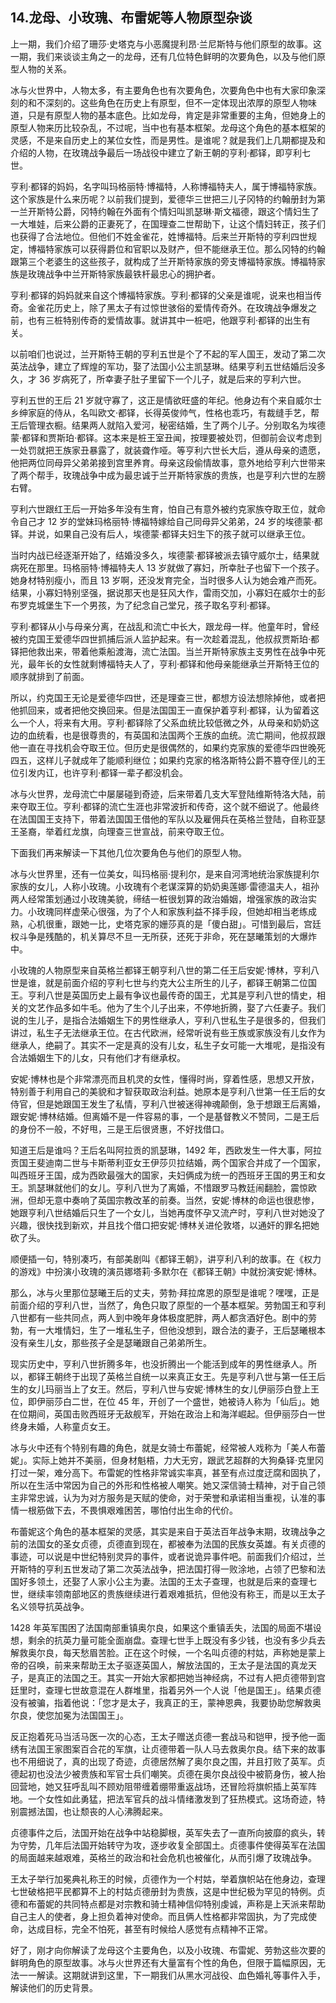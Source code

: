 ## 14.龙母、小玫瑰、布雷妮等人物原型杂谈
上一期，我们介绍了珊莎·史塔克与小恶魔提利昂·兰尼斯特与他们原型的故事。这一期，我们来谈谈主角之一的龙母，还有几位特色鲜明的次要角色，以及与他们原型人物的关系。


冰与火世界中，人物太多，有主要角色也有次要角色，次要角色中也有大家印象深刻的和不深刻的。这些角色在历史上有原型，但不一定体现出浓厚的原型人物味道，只是有原型人物的基本底色。比如龙母，肯定是非常重要的主角，但她身上的原型人物来历比较杂乱，不过呢，当中也有基本框架。龙母这个角色的基本框架的灵感，不是来自历史上的某位女性，而是男性。是谁呢？就是我们上几期都提及和介绍的人物，在玫瑰战争最后一场战役中建立了新王朝的亨利·都铎，即亨利七世。


亨利·都铎的妈妈，名字叫玛格丽特·博福特，人称博福特夫人，属于博福特家族。这个家族是什么来历呢？以前我们提到，爱德华三世把三儿子冈特的约翰册封为第一兰开斯特公爵，冈特约翰在外面有个情妇叫凯瑟琳·斯文福德，跟这个情妇生了一大堆娃，后来公爵的正妻死了，在国理查二世帮助下，让这个情妇转正，孩子们也获得了合法地位。但他们不姓金雀花，姓博福特。后来兰开斯特的亨利四世规定，博福特家族可以获得爵位和官职以及财产，但不能继承王位。那么冈特的约翰跟第三个老婆生的这些孩子，就构成了兰开斯特家族的旁支博福特家族。博福特家族是玫瑰战争中兰开斯特家族最铁杆最忠心的拥护者。


亨利·都铎的妈妈就来自这个博福特家族。亨利·都铎的父亲是谁呢，说来也相当传奇。金雀花历史上，除了黑太子有过惊世骇俗的爱情传奇外。在玫瑰战争爆发之前，也有三桩特别传奇的爱情故事。就讲其中一桩吧，他跟亨利·都铎的出生有关。


以前咱们也说过，兰开斯特王朝的亨利五世是个了不起的军人国王，发动了第二次英法战争，建立了辉煌的军功，娶了法国小公主凯瑟琳。结果亨利五世结婚后没多久，才 36 岁病死了，所幸妻子肚子里留下一个儿子，就是后来的亨利六世。


亨利五世的王后 21 岁就守寡了，这正是情欲旺盛的年纪。他身边有个来自威尔士乡绅家庭的侍从，名叫欧文·都铎，长得英俊帅气，性格也乖巧，有裁缝手艺，帮王后管理衣橱。结果两人就陷入爱河，秘密结婚，生了两个儿子。分别取名为埃德蒙·都铎和贾斯珀·都铎。这本来是桩王室丑闻，按理要被处罚，但御前会议考虑到一处罚就把王族家丑暴露了，就装聋作哑。等亨利六世长大后，遵从母亲的遗愿，他把两位同母异父弟弟接到宫里养育。母亲这段偷情故事，意外地给亨利六世带来了两个帮手，玫瑰战争中成为最忠诚于兰开斯特家族的贵族，也是亨利六世的左膀右臂。


亨利六世跟红王后一开始多年没有生育，怕自己有意外被约克家族夺取王位，就命令自己才 12 岁的堂妹玛格丽特·博福特嫁给自己同母异父弟弟，24 岁的埃德蒙·都铎。并说，如果自己没有后人，埃德蒙·都铎夫妇生下的孩子就可以继承王位。


当时内战已经逐渐开始了，结婚没多久，埃德蒙·都铎被派去镇守威尔士，结果就病死在那里。玛格丽特·博福特夫人 13 岁就做了寡妇，所幸肚子也留下一个孩子。她身材特别瘦小，而且 13 岁啊，还没发育完全，当时很多人认为她会难产而死。结果，小寡妇特别坚强，据说那天也是狂风大作，雷雨交加，小寡妇在威尔士的彭布罗克城堡生下一个男孩，为了纪念自己堂兄，孩子取名亨利·都铎。


亨利·都铎从小与母亲分离，在战乱和流亡中长大，跟龙母一样。他童年时，曾经被约克国王爱德华四世抓捕后派人监护起来。有一次趁着混乱，他叔叔贾斯珀·都铎把他救出来，带着他乘船渡海，流亡法国。当兰开斯特家族主支男性在战争中死光，最年长的女性就剩博福特夫人了，亨利·都铎和他母亲能继承兰开斯特王位的顺序就排到了前面。


所以，约克国王无论是爱德华四世，还是理查三世，都想方设法想除掉他，或者把他抓回来，或者把他交换回来。但是法国国王一直保护着亨利·都铎，认为留着这么一个人，将来有大用。亨利·都铎除了父系血统比较低微之外，从母亲和奶奶这边的血统看，也是很尊贵的，有英国和法国两个王族的血统。流亡期间，他叔叔跟他一直在寻找机会夺取王位。但历史是很偶然的，如果约克家族的爱德华四世晚死四五，这样儿子就成年了能顺利继位；如果约克家的格洛斯特公爵不篡夺侄儿的王位引发内讧，也许亨利·都铎一辈子都没机会。


冰与火世界，龙母流亡中屡屡碰到奇迹，后来带着几支大军登陆维斯特洛大陆，前来夺取王位。亨利·都铎的流亡生涯也非常波折和传奇，这个就不细说了。他最终在法国国王支持下，带着法国国王借他的军队以及雇佣兵在英格兰登陆，自称亚瑟王圣裔，举着红龙旗，向理查三世宣战，前来夺取王位。


下面我们再来解读一下其他几位次要角色与他们的原型人物。


冰与火世界里，还有一位美女，叫玛格丽·提利尔，是来自河湾地统治家族提利尔家族的女儿，人称小玫瑰。小玫瑰有个老谋深算的奶奶奥莲娜·雷德温夫人，祖孙两人经常策划通过小玫瑰美貌，缔结一桩很划算的政治婚姻，增强家族的政治实力。小玫瑰同样虚荣心很强，为了个人和家族利益不择手段，但她却相当老练成熟，心机很重，跟她一比，史塔克家的姗莎真的是「傻白甜」。可惜到最后，宫廷权斗争是残酷的，机关算尽不旦一无所获，还死于非命，死在瑟曦策划的大爆炸中。


小玫瑰的人物原型来自英格兰都铎王朝亨利八世的第二任王后安妮·博林，亨利八世是谁，就是前面介绍的亨利七世与约克大公主所生的儿子，都铎王朝第二位国王。亨利八世是英国历史上最有争议也最传奇的国王，尤其是亨利八世的情史，相关的文艺作品多如牛毛。他为了生个儿子出来，不停地折腾，娶了六任妻子。我们说的生儿子，是指合法婚姻生下的男性继承人，亨利八世私生子是很多的，但我们讲过，私生子无法继承王位。在古代欧洲，经常听说有些王族或家族没有儿女作为继承人，绝嗣了。其实不一定是真的没有儿女，私生子女可能一大堆呢，是指没有合法婚姻生下的儿女，只有他们才有继承权。


安妮·博林也是个非常漂亮而且机灵的女性，懂得时尚，穿着性感，思想又开放，特别善于利用自己的美貌和才智获取政治利益。她原本是亨利八世第一任王后的女侍官，但是她跟国王发生了私情，亨利八世被迷得神魂颠倒，急于想跟王后离婚，跟安妮·博林结婚。但离婚不是一件容易的事，一个是基督教义不赞同，二是王后的身份不一般，不好甩，三是王后很贤惠，不好找借口。


知道王后是谁吗？王后名叫阿拉贡的凯瑟琳，1492 年，西欧发生一件大事，阿拉贡国王斐迪南二世与卡斯蒂利亚女王伊莎贝拉结婚，两个国家合并成了一个国家，叫西班牙王国，成为西欧最强大的国家，夫妇俩成为统一的西班牙王国的男王和女王。凯瑟琳就他们的女儿。亨利八世为了离婚，不惜跟罗马教廷闹翻脸，震惊欧洲，但却无意中奏响了英国宗教改革的前奏。当然，安妮·博林的命运也很悲惨，她跟亨利八世结婚后只生了一个女儿，当她再度怀孕又流产时，亨利八世对她没了兴趣，很快找到新欢，并且找个借口把安妮·博林关进伦敦塔，以通奸的罪名把她砍了头。


顺便插一句，特别凑巧，有部美剧叫《都铎王朝》，讲亨利八利的故事。在《权力的游戏》中扮演小玫瑰的演员娜塔莉·多默尔在《都铎王朝》中就扮演安妮·博林。


那么，冰与火里那位瑟曦王后的丈夫，劳勃·拜拉席恩的原型是谁呢？嘿嘿，正是前面介绍的亨利八世，当然了，角色只取了原型的一个基本框架。劳勃国王和亨利八世都有一些共同点，两人到中晚年身体极度肥胖，两人都贪酒好色。剧中的劳勃，有一大堆情妇，生了一堆私生子，但他没想到，跟合法的妻子，王后瑟曦根本没有亲生儿女，那些孩子全是瑟曦跟自己弟弟所生。


现实历史中，亨利八世折腾多年，也没折腾出一个能活到成年的男性继承人。所以，都铎王朝终于出现了英格兰自统一以来真正女王。先是亨利八世与第一任王后生的女儿玛丽当上了女王。然后，亨利八世与安妮·博林生的女儿伊丽莎白登上王位，即伊丽莎白二世，在位 45 年，开创了一个盛世，她被诗人称为「仙后」。她在位期间，英国击败西班牙无敌舰军，开始在政治上和海洋崛起。但伊丽莎白一世终身未婚，人称童贞女王。


冰与火中还有个特别有趣的角色，就是女骑士布蕾妮，经常被人戏称为「美人布蕾妮」。实际上她并不美丽，但身材魁梧，力大无穷，跟武艺超群的大狗桑铎·克里冈打过一架，难分高下。布雷妮的性格非常诚实率真，甚至有点过度迂腐和固执了，所以在生活中常因为自己的外形和性格被人嘲笑。她又深信骑士精神，对于自己领主非常忠诚，认为为对方服务是天赋的使命，对于荣誉和承诺相当重视，认准的事情一根筋做下去，不畏惧艰难困苦，哪怕付出生命的代价。


布蕾妮这个角色的基本框架的灵感，其实是来自于英法百年战争末期，玫瑰战争之前的法国女的圣女贞德，贞德直到现在，都被奉为法国的民族女英雄。有关贞德的事迹，可以说是中世纪特别灵异的事件，或者说诡异事件吧。前面我们介绍过，兰开斯特的亨利五世发动了第二次英法战争，把法国打得一败涂地，占领了巴黎和法国好多领土，还娶了人家小公主为妻。法国的王太子查理，也就是后来的查理七世，继续率领南部地区的贵族继续进行着艰难抵抗，但他没有称王，而是以王太子名义领导抗英战争。


1428 年英军围困了法国南部重镇奥尔良，如果这个重镇丢失，法国的局面不堪设想，剩余的抗英力量可能全面崩盘。查理七世手上既没有多少钱，也没有多少兵去解救奥尔良，每天愁眉苦脸。正在这个时候，一个名叫贞德的村姑，声称她是蒙上帝的召唤，前来来帮助王太子驱逐英国人，解放法国的，王太子是法国的真龙天子，是真正的法国之王。其实一开始大家都把她当神经病，不过有人把贞德带到宫廷里时，查理七世故意混在人群堆里，指着另外一个人说「他是国王」。结果贞德没有被骗，指着他说：「您才是太子，我真正的王，蒙神恩典，我要协助您解救奥尔良，使您加冕为法国国王」。


反正抱着死马当活马医一次的心态，王太子赠送贞德一套战马和铠甲，授予他一面绣有法国王家图案百合花的军旗，让贞德带着一队人马去救奥尔良。结下来的故事也不用细说了，真的出现了奇迹，贞德居然解了奥尔良之围，并且打败了英军。贞德起初也没法少被贵族和军官士兵们嘲笑。贞德在奥尔良战役中被箭身伤，被人抬回营地，她又狂呼乱叫不顾劝阻带缠着绷带重返战场，还冒险将旗帜插上英军阵地。一个女性如此勇猛，把法军官兵的战斗情绪激发到了狂热模式。这场奇迹，特别震撼法国，也让颓丧的人心沸腾起来。


贞德事件之后，法国开始在战争中站稳脚根，英军失去了一直所向披靡的疯头，转为守势，几年后法国开始转守为攻，逐步收复全部国土。贞德事件使得英军在法国的局面越来越艰难，英格兰的政治和社会危机也被催化，从而引爆了玫瑰战争。


王太子举行加冕典礼称王的时候，贞德作为一个村姑，举着旗帜站在他身边，查理七世破格把平民都算不上的村姑贞德册封为贵族，这是中世纪极为罕见的特例。贞德和布蕾妮的共同特点都是对宗教和骑士精神信仰特别虔诚，声称是上天派来帮助自己主人的使者，身上担负着神对使命。而且俩人性格都非常固执，为了完成使命，达成目标，完全不怕死，甚至有时候给人感觉有点精神不正常。


好了，刚才向你解读了龙母这个主要角色，以及小玫瑰、布雷妮、劳勃这些次要的鲜明角色的原型故事。冰与火世界还有大量富有个性的角色，但限于篇幅原因，无法一一解读。这期就讲到这里，下一期我们从黑水河战役、血色婚礼等事件入手，解读他们的历史背景。

